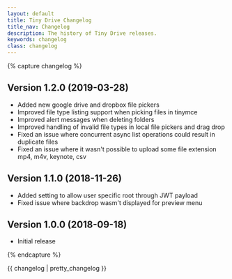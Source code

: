 ```yaml
---
layout: default
title: Tiny Drive Changelog
title_nav: Changelog
description: The history of Tiny Drive releases.
keywords: changelog
class: changelog
---
```


{% capture changelog %}

## Version 1.2.0 (2019-03-28)
  * Added new google drive and dropbox file pickers
  * Improved file type listing support when picking files in tinymce
  * Improved alert messages when deleting folders
  * Improved handling of invalid file types in local file pickers and drag drop
  * Fixed an issue where concurrent async list operations could result in duplicate files
  * Fixed an issue where it wasn't possible to upload some file extension mp4, m4v, keynote, csv
## Version 1.1.0 (2018-11-26)
  * Added setting to allow user specific root through JWT payload
  * Fixed issue where backdrop wasm't displayed for preview menu
## Version 1.0.0 (2018-09-18)
  * Initial release

{% endcapture %}

{{ changelog | pretty_changelog }}

